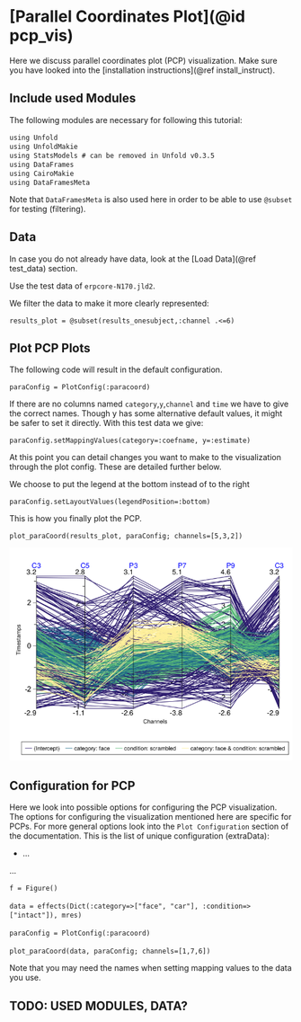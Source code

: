 # [Parallel Coordinates Plot](@id pcp_vis)

Here we discuss parallel coordinates plot (PCP) visualization. 
Make sure you have looked into the [installation instructions](@ref install_instruct).

## Include used Modules
The following modules are necessary for following this tutorial:
```
using Unfold
using UnfoldMakie
using StatsModels # can be removed in Unfold v0.3.5
using DataFrames
using CairoMakie
using DataFramesMeta
```

Note that `DataFramesMeta` is also used here in order to be able to use `@subset` for testing (filtering).

## Data
In case you do not already have data, look at the [Load Data](@ref test_data) section. 

Use the test data of `erpcore-N170.jld2`.

We filter the data to make it more clearly represented:
```
results_plot = @subset(results_onesubject,:channel .<=6)
```

## Plot PCP Plots

The following code will result in the default configuration. 
```
paraConfig = PlotConfig(:paracoord)
```
If there are no columns named `category`,`y`,`channel` and `time` we have to give the correct names. Though y has some alternative default values, it might be safer to set it directly. With this test data we give:
```
paraConfig.setMappingValues(category=:coefname, y=:estimate)
```
At this point you can detail changes you want to make to the visualization through the plot config. These are detailed further below. 

We choose to put the legend at the bottom instead of to the right
```
paraConfig.setLayoutValues(legendPosition=:bottom)
```

This is how you finally plot the PCP.
```
plot_paraCoord(results_plot, paraConfig; channels=[5,3,2])
```

![Default PCP](../images/para_coord_default.png)


## Configuration for PCP

Here we look into possible options for configuring the PCP visualization.
The options for configuring the visualization mentioned here are specific for PCPs.
For more general options look into the `Plot Configuration` section of the documentation.
This is the list of unique configuration (extraData):
- ...


...

```
f = Figure()

data = effects(Dict(:category=>["face", "car"], :condition=>["intact"]), mres)

paraConfig = PlotConfig(:paracoord)

plot_paraCoord(data, paraConfig; channels=[1,7,6])
```
Note that you may need the names when setting mapping values to the data you use.


## TODO: USED MODULES, DATA?